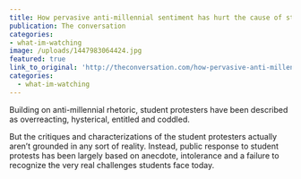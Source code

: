```yaml
---
title: How pervasive anti-millennial sentiment has hurt the cause of student protesters
publication: The conversation
categories: 
- what-im-watching
image: /uploads/1447983064424.jpg
featured: true
link_to_original: 'http://theconversation.com/how-pervasive-anti-millennial-sentiment-has-hurt-the-cause-of-student-protesters-51234'
categories:
  - what-im-watching
---
```


Building on anti-millennial rhetoric, student protesters have been described as overreacting, hysterical, entitled and coddled.

But the critiques and characterizations of the student protesters actually aren’t grounded in any sort of reality. Instead, public response to student protests has been largely based on anecdote, intolerance and a failure to recognize the very real challenges students face today.